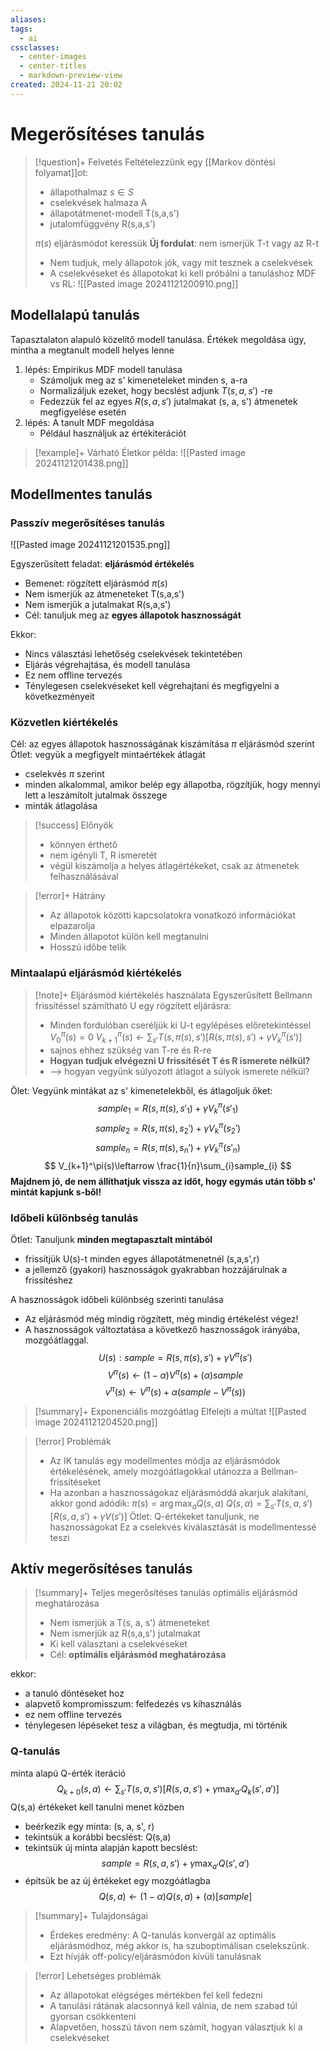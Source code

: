 ```yaml
---
aliases: 
tags:
  - ai
cssclasses:
  - center-images
  - center-titles
  - markdown-preview-view
created: 2024-11-21 20:02
---
```

# Megerősítéses tanulás

>[!question]+ Felvetés
>Feltételezzünk egy [[Markov döntési folyamat]]ot:
>- állapothalmaz $s \in S$
>- cselekvések halmaza A
>- állapotátmenet-modell T(s,a,s')
>- jutalomfüggvény R(s,a,s')
>
> $\pi(s)$ eljárásmódot keressük
> **Új fordulat**: nem ismerjük T-t vagy az R-t
> - Nem tudjuk, mely állapotok jók, vagy mit tesznek a cselekvések
> - A cselekvéseket és állapotokat ki kell próbálni a tanuláshoz
>MDF vs RL:
>![[Pasted image 20241121200910.png]]

## Modellalapú tanulás

Tapasztalaton alapuló közelítő modell tanulása. Értékek megoldása úgy, mintha a megtanult modell helyes lenne

1. lépés: Empirikus MDF modell tanulása
	- Számoljuk meg az s' kimeneteleket minden s, a-ra
	- Normalizáljuk ezeket, hogy becslést adjunk $T(s,a,s')$ -re
	- Fedezzük fel az egyes $R(s,a,s')$ jutalmakat (s, a, s') átmenetek megfigyelése esetén
2. lépés: A tanult MDF megoldása
	- Például használjuk az értékiterációt

>[!example]+ Várható Életkor példa:
>![[Pasted image 20241121201438.png]]


## Modellmentes tanulás

### Passzív megerősítéses tanulás

![[Pasted image 20241121201535.png]]

Egyszerűsített feladat: **eljárásmód értékelés**
- Bemenet: rögzített eljárásmód $\pi(s)$
- Nem ismerjük az átmeneteket T(s,a,s')
- Nem ismerjük a jutalmakat R(s,a,s')
- Cél: tanuljuk meg az **egyes állapotok hasznosságát**

Ekkor:
- Nincs választási lehetőség cselekvések tekintetében
- Eljárás végrehajtása, és modell tanulása
- Ez nem offline tervezés
- Ténylegesen cselekvéseket kell végrehajtani és megfigyelni a következményeit

### Közvetlen kiértékelés

Cél: az egyes állapotok hasznosságának kiszámítása $\pi$ eljárásmód szerint
Ötlet: vegyük a megfigyelt mintaértékek átlagát
- cselekvés $\pi$ szerint
- minden alkalommal, amikor belép egy állapotba, rögzítjük, hogy mennyi lett a leszámítolt jutalmak összege
- minták átlagolása

>[!success] Előnyök
>- könnyen érthető
>- nem igényli T, R ismeretét
>- végül kiszámolja a helyes átlagértékeket, csak az átmenetek felhasználásával

>[!error]+ Hátrány
>- Az állapotok közötti kapcsolatokra vonatkozó információkat elpazarolja
>- Minden állapotot külön kell megtanulni
>- Hosszú időbe telik

### Mintaalapú eljárásmód kiértékelés

>[!note]+ Eljárásmód kiértékelés használata
>Egyszerűsített Bellmann frissítéssel számítható U egy rögzített eljárásra:
>- Minden fordulóban cseréljük ki U-t egylépéses előretekintéssel
> $V_{0}^\pi (s)=0$
> $V_{k+1}^\pi(s)\leftarrow \sum_{s'}T(s,\pi(s),s')[R(s,\pi(s),s')+\gamma V_{k}^\pi(s')]$
>- sajnos ehhez szükség van T-re és R-re
>- **Hogyan tudjuk elvégezni U frissítését T és R ismerete nélkül?**
>- --> hogyan vegyünk súlyozott átlagot a súlyok ismerete nélkül?

Ölet: Vegyünk mintákat az s' kimenetelekből, és átlagoljuk őket:
$$
sample_{1}=R(s,\pi(s),s'_{1})+\gamma V_{k}^\pi(s'_{1})
$$
$$
sample_{2}=R(s,\pi(s),s_{2}')+\gamma V_{k}^\pi(s_{2}')
$$
$$
 sample_{n}=R(s,\pi(s),s_{n}')+\gamma V_{k}^\pi(s'_{n})
$$
$$
V_{k+1}^\pi(s)\leftarrow \frac{1}{n}\sum_{i}sample_{i}
$$
**Majdnem jó, de nem állíthatjuk vissza az időt, hogy egymás után több s' mintát kapjunk s-ből!**

### Időbeli különbség tanulás

Ötlet: Tanuljunk **minden megtapasztalt mintából**
- frissítjük U(s)-t minden egyes állapotátmenetnél (s,a,s',r)
- a jellemző (gyakori) hasznosságok gyakrabban hozzájárulnak a frissítéshez

A hasznosságok időbeli különbség szerinti tanulása
- Az eljárásmód még mindig rögzített, még mindig értékelést végez!
- A hasznosságok változtatása a következő hasznosságok irányába, mozgóátlaggal.
$$
 U(s): sample = R(s,\pi(s),s')+\gamma V^\pi(s')
$$
$$
V^\pi(s)\leftarrow(1-\alpha)V^\pi(s)+(\alpha)sample
$$
$$
v^\pi(s)\leftarrow V^\pi(s)+\alpha(sample-V^\pi(s))
$$
>[!summary]+ Exponenciális mozgóátlag
>Elfelejti a múltat
>![[Pasted image 20241121204520.png]]

>[!error] Problémák
>- Az IK tanulás egy modellmentes módja az eljárásmódok értékelésének, amely mozgóátlagokkal utánozza a Bellman-frissítéseket
>- Ha azonban a hasznosságokaz eljárásmóddá akarjuk alakítani, akkor gond adódik: 
>  $\pi(s)=\arg \max_{a}Q(s,a)$
>  $Q(s,a)=\sum_{s'}T(s,a,s')[R(s,a,s')+\gamma V(s')]$
>  Ötlet: Q-értékeket tanuljunk, ne hasznosságokat
>  Ez a cselekvés kiválasztását is modellmentessé teszi

## Aktív megerősítéses tanulás

>[!summary]+ Teljes megerősítéses tanulás
>optimális eljárásmód meghatározása
>- Nem ismerjük a T(s, a, s') átmeneteket
>- Nem ismerjük az R(s,a,s') jutalmakat
>- Ki kell választani a cselekvéseket
>- Cél: **optimális eljárásmód meghatározása**

ekkor: 
- a tanuló döntéseket hoz
- alapvető kompromisszum: felfedezés vs kihasználás
- ez nem offline tervezés
- ténylegesen lépéseket tesz a világban, és megtudja, mi történik

### Q-tanulás

minta alapú Q-érték iteráció
$$
 Q_{k+0}(s,a)\leftarrow \sum_{s'}T(s,a,s')[R(s,a,s')+\gamma \max_{a'}Q_{k}(s',a')]
$$
Q(s,a) értékeket kell tanulni menet közben
- beérkezik egy minta: (s, a, s', r)
- tekintsük a korábbi becslést: Q(s,a)
- tekintsük új  minta alapján kapott becslést:
$$
	 sample = R(s,a,s')+\gamma \max_{a'}Q(s',a')
$$
- építsük be az új értékeket egy mozgóátlagba
$$
 Q(s,a) \leftarrow (1-\alpha)Q(s,a)+(\alpha)[sample]
$$

>[!summary]+ Tulajdonságai
>- Érdekes eredmény: A Q-tanulás konvergál az optimális eljárásmódhoz, még akkor is, ha szuboptimálisan cselekszünk.
>- Ezt hívják off-policy/eljárásmódon kívüli tanulásnak

>[!error] Lehetséges problémák
>- Az állapotokat elégséges mértékben fel kell fedezni
>- A tanulási rátának alacsonnyá kell válnia, de nem szabad túl gyorsan csökkenteni
>- Alapvetően, hosszú távon nem számít, hogyan választjuk ki a cselekvéseket




